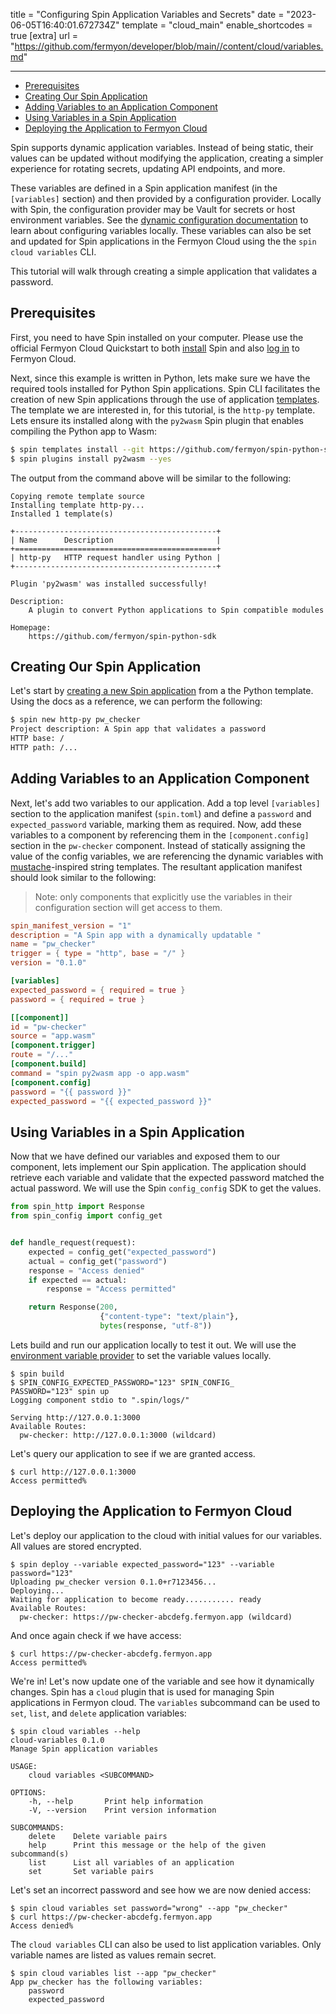 title = "Configuring Spin Application Variables and Secrets"
date = "2023-06-05T16:40:01.672734Z"
template = "cloud_main"
enable_shortcodes = true
[extra]
url = "https://github.com/fermyon/developer/blob/main//content/cloud/variables.md"

---

- [Prerequisites](#prerequisites)
- [Creating Our Spin Application](#creating-our-spin-application)
- [Adding Variables to an Application Component](#adding-variables-to-an-application-component)
- [Using Variables in a Spin Application](#using-variables-in-a-spin-application)
- [Deploying the Application to Fermyon Cloud](#deploying-the-application-to-fermyon-cloud)

Spin supports dynamic application variables. Instead of being static, their values can be updated without modifying the application, creating a simpler experience for rotating secrets, updating API endpoints, and more. 

These variables are defined in a Spin application manifest (in the `[variables]` section) and then provided by a configuration provider. Locally with Spin, the configuration provider may be Vault for secrets or host environment variables. See the [dynamic configuration documentation](../spin/dynamic-configuration.md) to learn about configuring variables locally. These variables can also be set and updated for Spin applications in the Fermyon Cloud using the the `spin cloud variables` CLI.

This tutorial will walk through creating a simple application that validates a password.

## Prerequisites

First, you need to have Spin installed on your computer. Please use the official Fermyon Cloud Quickstart to both [install](/cloud/quickstart#install-spin) Spin and also [log in](/cloud/quickstart#log-in-to-the-fermyon-cloud) to Fermyon Cloud.

Next, since this example is written in Python, lets make sure we have the required tools installed for Python Spin applications. Spin CLI facilitates the creation of new Spin applications through the use of application [templates](/cloud/cli-reference#templates). The template we are interested in, for this tutorial, is the `http-py` template. Lets ensure its installed along with the `py2wasm` Spin plugin that enables compiling the Python app to Wasm:

<!-- @selectiveCpy -->

```bash
$ spin templates install --git https://github.com/fermyon/spin-python-sdk --upgrade
$ spin plugins install py2wasm --yes
```

The output from the command above will be similar to the following:

<!-- @nocpy -->

```text
Copying remote template source
Installing template http-py...
Installed 1 template(s)

+---------------------------------------------+
| Name      Description                       |
+=============================================+
| http-py   HTTP request handler using Python |
+---------------------------------------------+

Plugin 'py2wasm' was installed successfully!

Description:
	A plugin to convert Python applications to Spin compatible modules

Homepage:
	https://github.com/fermyon/spin-python-sdk
```

## Creating Our Spin Application

Let's start by [creating a new Spin application](/cloud/cli-reference#new) from a the Python template. Using the docs as a reference, we can perform the following:

<!-- @selectiveCpy -->

```bash
$ spin new http-py pw_checker
Project description: A Spin app that validates a password
HTTP base: /
HTTP path: /...
```

## Adding Variables to an Application Component

Next, let's add two variables to our application. Add a top level `[variables]` section to the application manifest (`spin.toml`) and define a `password` and `expected_password` variable, marking them as required. Now, add these variables to a component by referencing them in the `[component.config]` section in the `pw-checker` component. Instead of statically assigning the value of the config variables, we are referencing the dynamic variables with [mustache](https://mustache.github.io/)-inspired string templates. The resultant application manifest should look similar to the following:

> Note: only components that explicitly use the variables in their configuration section will get access to them.

<!-- @selectiveCpy -->
```toml
spin_manifest_version = "1"
description = "A Spin app with a dynamically updatable "
name = "pw_checker"
trigger = { type = "http", base = "/" }
version = "0.1.0"

[variables]
expected_password = { required = true }
password = { required = true }

[[component]]
id = "pw-checker"
source = "app.wasm"
[component.trigger]
route = "/..."
[component.build]
command = "spin py2wasm app -o app.wasm"
[component.config]
password = "{{ password }}"
expected_password = "{{ expected_password }}"
```

## Using Variables in a Spin Application

Now that we have defined our variables and exposed them to our component, lets implement our Spin application. The application should retrieve each variable and validate that the expected password matched the actual password. We will use the Spin `config_config` SDK to get the values. 

<!-- @selectiveCpy -->
```py
from spin_http import Response
from spin_config import config_get


def handle_request(request):
    expected = config_get("expected_password")
    actual = config_get("password")
    response = "Access denied"
    if expected == actual:
        response = "Access permitted"

    return Response(200,
                    {"content-type": "text/plain"},
                    bytes(response, "utf-8"))

```

Lets build and run our application locally to test it out. We will use the [environment variable provider](../spin/dynamic-configuration.md#environment-variable-provider) to set the variable values locally.

<!-- @selectiveCpy -->
```console
$ spin build
$ SPIN_CONFIG_EXPECTED_PASSWORD="123" SPIN_CONFIG_
PASSWORD="123" spin up
Logging component stdio to ".spin/logs/"

Serving http://127.0.0.1:3000
Available Routes:
  pw-checker: http://127.0.0.1:3000 (wildcard)
```

Let's query our application to see if we are granted access.

<!-- @selectiveCpy -->
```console
$ curl http://127.0.0.1:3000
Access permitted%
```

## Deploying the Application to Fermyon Cloud

Let's deploy our application to the cloud with initial values for our variables. All values are stored encrypted.

<!-- @selectiveCpy -->
```console
$ spin deploy --variable expected_password="123" --variable password="123"
Uploading pw_checker version 0.1.0+r7123456...
Deploying...
Waiting for application to become ready........... ready
Available Routes:
  pw-checker: https://pw-checker-abcdefg.fermyon.app (wildcard)
```

And once again check if we have access:

<!-- @selectiveCpy -->
```console
$ curl https://pw-checker-abcdefg.fermyon.app
Access permitted%
```

We're in! Let's now update one of the variable and see how it dynamically changes. Spin has a `cloud` plugin that is used for managing Spin applications in Fermyon cloud. The `variables` subcommand can be used to `set`, `list`, and `delete` application variables:

<!-- @selectiveCpy -->
```console
$ spin cloud variables --help
cloud-variables 0.1.0
Manage Spin application variables

USAGE:
    cloud variables <SUBCOMMAND>

OPTIONS:
    -h, --help       Print help information
    -V, --version    Print version information

SUBCOMMANDS:
    delete    Delete variable pairs
    help      Print this message or the help of the given subcommand(s)
    list      List all variables of an application
    set       Set variable pairs
```

Let's set an incorrect password and see how we are now denied access:

<!-- @selectiveCpy -->
```console
$ spin cloud variables set password="wrong" --app "pw_checker"
$ curl https://pw-checker-abcdefg.fermyon.app                          
Access denied% 
```

The `cloud variables` CLI can also be used to list application variables. Only variable names are listed as values remain secret.

<!-- @selectiveCpy -->
```console
$ spin cloud variables list --app "pw_checker"
App pw_checker has the following variables:
    password
    expected_password
```
